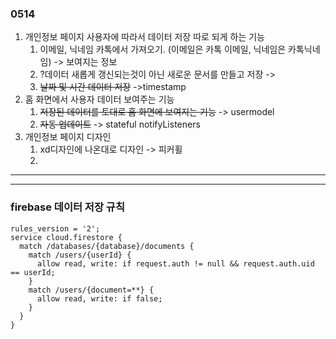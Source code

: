 ### 0514

1. 개인정보 페이지 사용자에 따라서 데이터 저장 따로 되게 하는 기능
   1. 이메일, 닉네임 카톡에서 가져오기. (이메일은 카톡 이메일, 닉네임은 카톡닉네임) -> 보여지는 정보 
   2. ?데이터 새롭게 갱신되는것이 아닌 새로운 문서를 만들고 저장 ->
   3. ~~날짜 및 시간 데이터 저장~~ ->timestamp
3. 홈 화면에서 사용자 데이터 보여주는 기능
   1. ~~저장된 데이터를 토대로 홈 화면에 보여지는 기능~~ -> usermodel
   2. ~~자동 업데이트~~ -> stateful notifyListeners
5. 개인정보 페이지 디자인
   1. xd디자인에 나온대로 디자인 -> 피커휠
   2. 


---
---

### firebase 데이터 저장 규칙
```
rules_version = '2';
service cloud.firestore {
  match /databases/{database}/documents {
    match /users/{userId} {
      allow read, write: if request.auth != null && request.auth.uid == userId;
    }
    match /users/{document=**} {
      allow read, write: if false;
    }
  }
}
```
